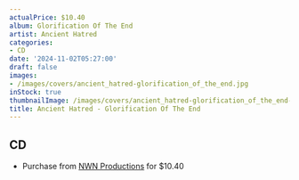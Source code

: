 ```yaml
---
actualPrice: $10.40
album: Glorification Of The End
artist: Ancient Hatred
categories:
- CD
date: '2024-11-02T05:27:00'
draft: false
images:
- /images/covers/ancient_hatred-glorification_of_the_end.jpg
inStock: true
thumbnailImage: /images/covers/ancient_hatred-glorification_of_the_end-thumb.jpg
title: Ancient Hatred - Glorification Of The End
---
```


## CD
* Purchase from [NWN Productions](http://shop.nwnprod.com/index.php?route=product/product&path=93&product_id=55538&sort=pd.name&order=ASC) for $10.40
